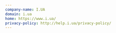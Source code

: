 ```yaml
---
company-name: I.UA
domain: i.ua
home: https://www.i.ua/
privacy-policy: http://help.i.ua/privacy-policy/
---
```





